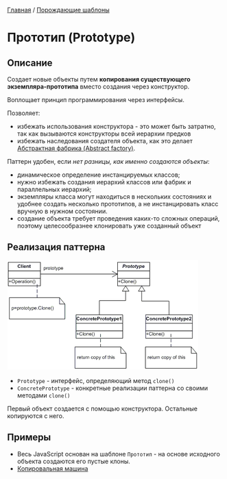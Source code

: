 [Главная](../..) / [Порождающие шаблоны](..)

# Прототип (Prototype)

## Описание

Создает новые объекты путем **копирования существующего экземпляра-прототипа** вместо создания через конструктор.

Воплощает принцип программирования через интерфейсы.

Позволяет:

* избежать использования конструктора - это может быть затратно, так как вызываются конструкторы всей иерархии предков
* избежать наследования создателя объекта, как это делает [Абстрактная фабрика (Abstract factory)](https://github.com/Mohnatus/design-patterns-js/tree/master/creational/abstractFactory).

Паттерн удобен, если *нет разницы, как именно создаются объекты*:

* динамическое определение инстанцируемых классов;
* нужно избежать создания иерархий классов или фабрик и параллельных иерархий;
* экземпляры класса могут находиться в нескольких состояниях и удобнее создать несколько прототипов, а не инстанцировать класс вручную в нужном состоянии.
* создание объекта требует проведения каких-то сложных операций, поэтому целесообразнее клонировать уже созданный объект

## Реализация паттерна

![Схема паттерна Прототип](./scheme/scheme.gif)

* `Prototype` - интерфейс, определяющий метод `clone()`
* `ConcretePrototype` - конкретные реализации паттерна со своими методами `clone()`

Первый объект создается с помощью конструктора. Остальные копируются с него.

## Примеры

* Весь JavaScript основан на шаблоне `Прототип` - на основе исходного объекта создаются его пустые клоны. 
* [Копировальная машина](./copy)